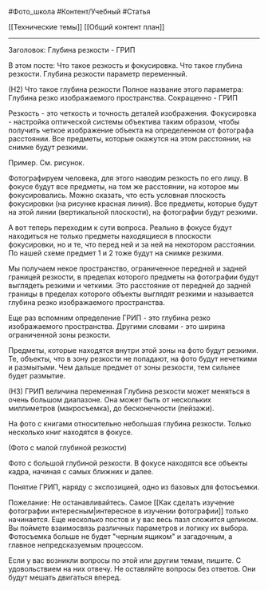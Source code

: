 #Фото_школа #Контент/Учебный #Статья 

[[Технические темы]]
[[Общий контент план]]
___________
Заголовок: Глубина резкости - ГРИП

В этом посте: 
Что такое резкость и фокусировка.
Что такое глубина резкости.
Глубина резкости параметр переменный.

(Н2) Что такое глубина резкости
Полное название этого параметра:
Глубина резко изображаемого пространства. Сокращенно - ГРИП

Резкость - это четкость и точность деталей изображения.
Фокусировка - настройка оптической системы объектива таким образом, чтобы получить четкое изображение объекта на определенном от фотографа расстоянии. Все предметы, которые окажутся на этом расстоянии, на снимке будут резкими.

Пример. См. рисунок.

Фотографируем человека, для этого наводим резкость по его лицу. В фокусе будут все предметы, на том же расстоянии, на которое мы фокусировались.
Можно сказать, что есть условная плоскость фокусировки (на рисунке красная линия). Все предметы, которые будут на этой линии (вертикальной плоскости), на фотографии будут резкими.

А вот теперь переходим к сути вопроса. 
Реально в фокусе будут находиться не только предметы находящиеся в плоскости фокусировки, но и те, что перед ней и за ней на некотором расстоянии. 
По нашей схеме предмет 1 и 2 тоже будут на снимке резкими.

Мы получаем некое пространство, ограниченное передней и задней границей резкости, в пределах которого предметы на фотографии будут выглядеть резкими и четкими.
Это расстояние от передней до задней границы в пределах которого объекты выглядят резкими и называется глубина резко изображаемого пространства.

Еще раз вспомним определение ГРИП - это глубина резко изображаемого пространства.
Другими словами - это ширина ограниченной зоны резкости. 

Предметы, которые находятся внутри этой зоны на фото будут резкими. Те, объекты, что в зону резкости не попадают, на фото будут нечеткими и размытыми. Чем дальше предмет от зоны резкости, тем сильнее будет размытие.


(Н3) ГРИП величина переменная
Глубина резкости может меняться в очень большом диапазоне. Она может быть от нескольких миллиметров (макросъемка), до бесконечности (пейзажи).

На фото с книгами относительно небольшая глубина резкости. Только несколько книг находятся в фокусе.


(Фото с малой глубиной резкости)

Фото с большой глубиной резкости. В фокусе находятся все объекты кадра, начиная с самых ближних и далее.

Понятие ГРИП, наряду с экспозицией, одно из базовых для фотосъемки. 

Пожелание:
Не останавливайтесь. Самое [[Как сделать изучение фотографии интересным|интересное в изучении фотографии]] только начинается. Еще несколько постов и у вас весь пазл сложится целиком. Вы поймете взаимосвязь различных параметров и логику их выбора. Фотосъемка больше не будет "черным ящиком" и загадочным, а главное непредсказуемым процессом.

Если у вас возникли вопросы по этой или другим темам, пишите. С удовольствием на них отвечу.
Не оставляйте вопросы без ответов. Они будут мешать двигаться вперед.

